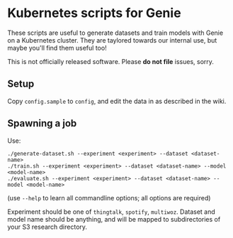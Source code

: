 # Kubernetes scripts for Genie

These scripts are useful to generate datasets and train models with Genie
on a Kubernetes cluster. They are taylored towards our internal use, but
maybe you'll find them useful too!

This is not officially released software. Please **do not file** issues, sorry.

## Setup

Copy `config.sample` to `config`, and edit the data in as described in the wiki.

## Spawning a job

Use:
```
./generate-dataset.sh --experiment <experiment> --dataset <dataset-name>
./train.sh --experiment <experiment> --dataset <dataset-name> --model <model-name>
./evaluate.sh --experiment <experiment> --dataset <dataset-name> --model <model-name>
```
(use `--help` to learn all commandline options; all options are required)

Experiment should be one of `thingtalk`, `spotify`, `multiwoz`.
Dataset and model name should be anything, and will be mapped to subdirectories
of your S3 research directory.
